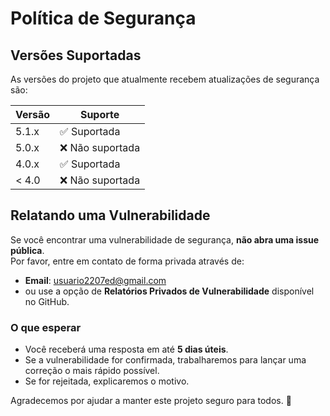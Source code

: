 # Política de Segurança

## Versões Suportadas

As versões do projeto que atualmente recebem atualizações de segurança são:

| Versão | Suporte            |
|--------|--------------------|
| 5.1.x  | ✅ Suportada       |
| 5.0.x  | ❌ Não suportada   |
| 4.0.x  | ✅ Suportada       |
| < 4.0  | ❌ Não suportada   |

## Relatando uma Vulnerabilidade

Se você encontrar uma vulnerabilidade de segurança, **não abra uma issue pública**.  
Por favor, entre em contato de forma privada através de:

- **Email**: usuario2207ed@gmail.com  
- ou use a opção de **Relatórios Privados de Vulnerabilidade** disponível no GitHub.

### O que esperar
- Você receberá uma resposta em até **5 dias úteis**.  
- Se a vulnerabilidade for confirmada, trabalharemos para lançar uma correção o mais rápido possível.  
- Se for rejeitada, explicaremos o motivo.  

Agradecemos por ajudar a manter este projeto seguro para todos. 🙏

